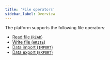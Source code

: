 ```yaml
---
title: 'File operators'
sidebar_label: Overview
---
```


The platform supports the following file operators:

-   [Read file (`READ`)](Read_file_READ.md)
-   [Write file (`WRITE`)](Write_file_WRITE.md)
-   [Data import (`IMPORT`)](Data_import_IMPORT.md)
-   [Data export (`EXPORT`)](Data_export_EXPORT.md)

  
